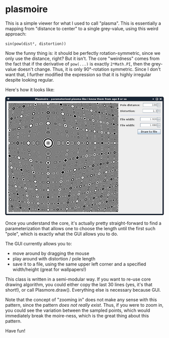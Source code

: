 # plasmoire

This is a simple viewer for what I used to call "plasma". This is
essentially a mapping from "distance to center" to a single grey-value, using
this weird approach:

    sin(pow(dist², distortion))

Now the funny thing is: it should be perfectly rotation-symmetric, since we
only use the distance, right? But it isn't. The core "weirdness" comes from the
fact that if the derivative of `pow(...)` is exactly `2*Math.PI`, then the
grey-value doesn't change. Thus, it is only 90°-rotation symmetric. Since I
don't want that, I further modified the expression so that it is highly
irregular despite looking regular.

Here's how it looks like:

![Screenshot after start](https://raw.githubusercontent.com/BenWiederhake/plasmoire/master/screnshot.png)

Once you understand the core, it's actually pretty straight-forward to find a
parameterization that allows one to choose the length until the first such
"pole", which is exactly what the GUI allows you to do.

The GUI currently allows you to:

- move around by dragging the mouse
- play around with distortion / pole length
- save it to a file, using the same upper left corner and a specified
width/height (great for wallpapers!)

This class is written in a semi-modular way. If you want to re-use core
drawing algorithm, you could either copy the last 30 lines (yes, it's that
short!), or call Plasmore.draw(). Everything else is necessary because GUI.

Note that the concept of "zooming in" does not make any sense with this
pattern, since the pattern *does not really exist*. Thus, if you were to zoom
in, you could see the variation between the sampled points, which would
immediately break the moire-ness, which is the great thing about this
pattern.

Have fun!
